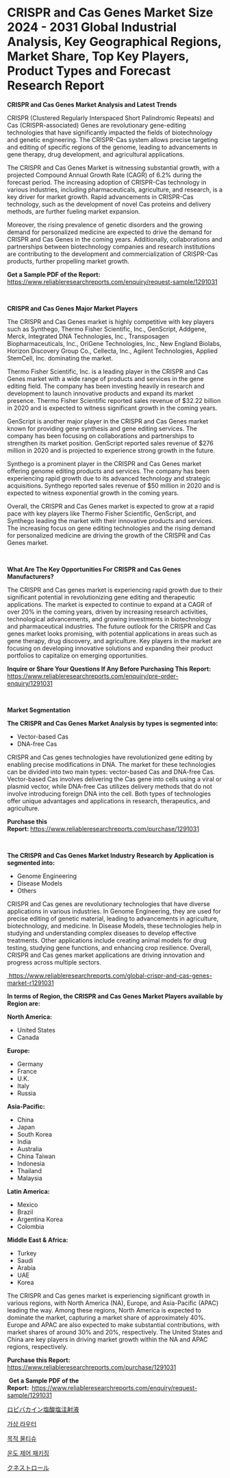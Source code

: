 <p><h1>CRISPR and Cas Genes Market Size 2024 - 2031 Global Industrial Analysis, Key Geographical Regions, Market Share, Top Key Players, Product Types and Forecast Research Report</h1></p><p><strong>CRISPR and Cas Genes Market Analysis and Latest Trends</strong></p>
<p><p>CRISPR (Clustered Regularly Interspaced Short Palindromic Repeats) and Cas (CRISPR-associated) Genes are revolutionary gene-editing technologies that have significantly impacted the fields of biotechnology and genetic engineering. The CRISPR-Cas system allows precise targeting and editing of specific regions of the genome, leading to advancements in gene therapy, drug development, and agricultural applications.</p><p>The CRISPR and Cas Genes Market is witnessing substantial growth, with a projected Compound Annual Growth Rate (CAGR) of 6.2% during the forecast period. The increasing adoption of CRISPR-Cas technology in various industries, including pharmaceuticals, agriculture, and research, is a key driver for market growth. Rapid advancements in CRISPR-Cas technology, such as the development of novel Cas proteins and delivery methods, are further fueling market expansion.</p><p>Moreover, the rising prevalence of genetic disorders and the growing demand for personalized medicine are expected to drive the demand for CRISPR and Cas Genes in the coming years. Additionally, collaborations and partnerships between biotechnology companies and research institutions are contributing to the development and commercialization of CRISPR-Cas products, further propelling market growth.</p></p>
<p><strong>Get a Sample PDF of the Report:&nbsp;</strong> <a href="https://www.reliableresearchreports.com/enquiry/request-sample/1291031">https://www.reliableresearchreports.com/enquiry/request-sample/1291031</a></p>
<p>&nbsp;</p>
<p><strong>CRISPR and Cas Genes Major Market Players</strong></p>
<p><p>The CRISPR and Cas Genes market is highly competitive with key players such as Synthego, Thermo Fisher Scientific, Inc., GenScript, Addgene, Merck, Integrated DNA Technologies, Inc., Transposagen Biopharmaceuticals, Inc., OriGene Technologies, Inc., New England Biolabs, Horizon Discovery Group Co., Cellecta, Inc., Agilent Technologies, Applied StemCell, Inc. dominating the market.</p><p>Thermo Fisher Scientific, Inc. is a leading player in the CRISPR and Cas Genes market with a wide range of products and services in the gene editing field. The company has been investing heavily in research and development to launch innovative products and expand its market presence. Thermo Fisher Scientific reported sales revenue of $32.22 billion in 2020 and is expected to witness significant growth in the coming years.</p><p>GenScript is another major player in the CRISPR and Cas Genes market known for providing gene synthesis and gene editing services. The company has been focusing on collaborations and partnerships to strengthen its market position. GenScript reported sales revenue of $276 million in 2020 and is projected to experience strong growth in the future.</p><p>Synthego is a prominent player in the CRISPR and Cas Genes market offering genome editing products and services. The company has been experiencing rapid growth due to its advanced technology and strategic acquisitions. Synthego reported sales revenue of $50 million in 2020 and is expected to witness exponential growth in the coming years.</p><p>Overall, the CRISPR and Cas Genes market is expected to grow at a rapid pace with key players like Thermo Fisher Scientific, GenScript, and Synthego leading the market with their innovative products and services. The increasing focus on gene editing technologies and the rising demand for personalized medicine are driving the growth of the CRISPR and Cas Genes market.</p></p>
<p>&nbsp;</p>
<p><strong>What Are The Key Opportunities For CRISPR and Cas Genes Manufacturers?</strong></p>
<p><p>The CRISPR and Cas genes market is experiencing rapid growth due to their significant potential in revolutionizing gene editing and therapeutic applications. The market is expected to continue to expand at a CAGR of over 20% in the coming years, driven by increasing research activities, technological advancements, and growing investments in biotechnology and pharmaceutical industries. The future outlook for the CRISPR and Cas genes market looks promising, with potential applications in areas such as gene therapy, drug discovery, and agriculture. Key players in the market are focusing on developing innovative solutions and expanding their product portfolios to capitalize on emerging opportunities.</p></p>
<p><strong>Inquire or Share Your Questions If Any Before Purchasing This Report:</strong> <a href="https://www.reliableresearchreports.com/enquiry/pre-order-enquiry/1291031">https://www.reliableresearchreports.com/enquiry/pre-order-enquiry/1291031</a></p>
<p>&nbsp;</p>
<p><strong>Market Segmentation</strong></p>
<p><strong>The CRISPR and Cas Genes Market Analysis by types is segmented into:</strong></p>
<p><ul><li>Vector-based Cas</li><li>DNA-free Cas</li></ul></p>
<p><p>CRISPR and Cas genes technologies have revolutionized gene editing by enabling precise modifications in DNA. The market for these technologies can be divided into two main types: vector-based Cas and DNA-free Cas. Vector-based Cas involves delivering the Cas gene into cells using a viral or plasmid vector, while DNA-free Cas utilizes delivery methods that do not involve introducing foreign DNA into the cell. Both types of technologies offer unique advantages and applications in research, therapeutics, and agriculture.</p></p>
<p><strong>Purchase this Report:&nbsp;</strong><a href="https://www.reliableresearchreports.com/purchase/1291031">https://www.reliableresearchreports.com/purchase/1291031</a></p>
<p>&nbsp;</p>
<p><strong>The CRISPR and Cas Genes Market Industry Research by Application is segmented into:</strong></p>
<p><ul><li>Genome Engineering</li><li>Disease Models</li><li>Others</li></ul></p>
<p><p>CRISPR and Cas genes are revolutionary technologies that have diverse applications in various industries. In Genome Engineering, they are used for precise editing of genetic material, leading to advancements in agriculture, biotechnology, and medicine. In Disease Models, these technologies help in studying and understanding complex diseases to develop effective treatments. Other applications include creating animal models for drug testing, studying gene functions, and enhancing crop resilience. Overall, CRISPR and Cas genes market applications are driving innovation and progress across multiple sectors.</p></p>
<p><a href="https://www.reliableresearchreports.com/global-crispr-and-cas-genes-market-r1291031">&nbsp;https://www.reliableresearchreports.com/global-crispr-and-cas-genes-market-r1291031</a></p>
<p><strong>In terms of Region, the CRISPR and Cas Genes Market Players available by Region are:</strong></p>
<p>
    <p> <strong> North America: </strong>
        <ul>
            <li>United States</li>
            <li>Canada</li>
        </ul>
        </p> 
    <p> <strong> Europe: </strong>
        <ul>
            <li>Germany</li>
            <li>France</li>
            <li>U.K.</li>
            <li>Italy</li>
            <li>Russia</li>
        </ul>
        </p> 
    <p> <strong> Asia-Pacific: </strong>
        <ul>
            <li>China</li>
            <li>Japan</li>
            <li>South Korea</li>
            <li>India</li>
            <li>Australia</li>
            <li>China Taiwan</li>
            <li>Indonesia</li>
            <li>Thailand</li>
            <li>Malaysia</li>
        </ul>
        </p> 
    <p> <strong> Latin America: </strong>
        <ul>
            <li>Mexico</li>
            <li>Brazil</li>
            <li>Argentina Korea</li>
            <li>Colombia</li>
        </ul>
        </p> 
    <p> <strong> Middle East & Africa: </strong>
        <ul>
            <li>Turkey</li>
            <li>Saudi</li>
            <li>Arabia</li>
            <li>UAE</li>
            <li>Korea</li>
        </ul>
    </p>
    </p>
<p><p>The CRISPR and Cas genes market is experiencing significant growth in various regions, with North America (NA), Europe, and Asia-Pacific (APAC) leading the way. Among these regions, North America is expected to dominate the market, capturing a market share of approximately 40%. Europe and APAC are also expected to make substantial contributions, with market shares of around 30% and 20%, respectively. The United States and China are key players in driving market growth within the NA and APAC regions, respectively.</p></p>
<p><strong>Purchase this Report: </strong><a href="https://www.reliableresearchreports.com/purchase/1291031">https://www.reliableresearchreports.com/purchase/1291031</a></p>
<p>&nbsp;<strong>Get a Sample PDF of the Report:&nbsp;&nbsp;</strong><a href="https://www.reliableresearchreports.com/enquiry/request-sample/1291031">https://www.reliableresearchreports.com/enquiry/request-sample/1291031</a></p>
<p><strong></strong></p>
<p><p><a href="https://github.com/FrancoWeber2023/Market-Research-Report-List-1/blob/main/659280546462.md">ロピバカイン塩酸塩注射液</a></p><p><a href="https://github.com/wallacBahrtyinger567686/Market-Research-Report-List-1/blob/main/284799642375.md">가상 라우터</a></p><p><a href="https://medium.com/@gummibear5656757/%EB%AA%A9%EC%A0%81-%ED%98%81%EB%AA%85-%EB%B0%8F-%EC%8B%9C%EC%9E%A5-%EB%B6%84%EC%84%9D-%EC%A0%84%EB%A7%9D-2024-2031-%EA%B8%B0%EA%B0%84%EC%97%90-%EB%8C%80%ED%95%9C-%EC%8B%9C%EC%9E%A5-%EB%8F%99%ED%96%A5-3086f0fd03c0">목적 물티슈</a></p><p><a href="https://medium.com/@leatharoan20231/2024%EB%85%84%EB%B6%80%ED%84%B0-2031%EB%85%84%EA%B9%8C%EC%A7%80%EC%9D%98-%EA%B8%B0%EA%B0%84%EC%9D%84-%EC%9C%84%ED%95%9C-%EC%98%A8%EB%8F%84-%EC%A1%B0%EC%A0%88-%ED%8F%AC%EC%9E%A5-%EC%8B%9C%EC%9E%A5-%EB%B6%84%EC%84%9D-%EB%B0%8F-%ED%81%AC%EA%B8%B0-%EC%98%88%EC%B8%A1-1298edc9d551">온도 제어 패키징</a></p><p><a href="https://medium.com/@josephee58/%E3%82%AD%E3%83%8B%E3%82%B9%E3%83%88%E3%83%AD%E3%83%BC%E3%83%AB%E5%B8%82%E5%A0%B4-2031%E5%B9%B4%E3%81%BE%E3%81%A7%E3%81%AE%E3%83%88%E3%83%AC%E3%83%B3%E3%83%89-%E4%BA%88%E6%B8%AC-%E7%AB%B6%E4%BA%89%E5%88%86%E6%9E%90-34932c1d409c">クネストロール</a></p></p>